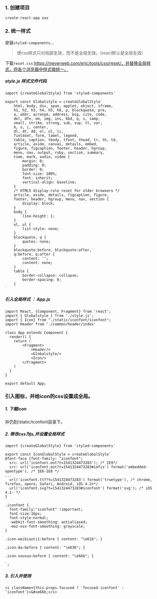 ### 1. 创建项目

```
create-react-app xxx
```

### 2. 统一样式
安装`styled-components`...
>使css样式只对局部生效，而不是全局生效。(react默认是全局生效)

下载`reset.css`:https://meyerweb.com/eric/tools/css/reset/，并替换全局样式，将各个浏览器中样式做统一。

##### style.js 样式文件代码
```
import {createGlobalStyle} from 'styled-components'

export const Globalstyle = createGlobalStyle`
    html, body, div, span, applet, object, iframe,
    h1, h2, h3, h4, h5, h6, p, blockquote, pre,
    a, abbr, acronym, address, big, cite, code,
    del, dfn, em, img, ins, kbd, q, s, samp,
    small, strike, strong, sub, sup, tt, var,
    b, u, i, center,
    dl, dt, dd, ol, ul, li,
    fieldset, form, label, legend,
    table, caption, tbody, tfoot, thead, tr, th, td,
    article, aside, canvas, details, embed, 
    figure, figcaption, footer, header, hgroup, 
    menu, nav, output, ruby, section, summary,
    time, mark, audio, video {
        margin: 0;
        padding: 0;
        border: 0;
        font-size: 100%;
        font: inherit;
        vertical-align: baseline;
    }
    /* HTML5 display-role reset for older browsers */
    article, aside, details, figcaption, figure, 
    footer, header, hgroup, menu, nav, section {
        display: block;
    }
    body {
        line-height: 1;
    }
    ol, ul {
        list-style: none;
    }
    blockquote, q {
        quotes: none;
    }
    blockquote:before, blockquote:after,
    q:before, q:after {
        content: '';
        content: none;
    }
    table {
        border-collapse: collapse;
        border-spacing: 0;
    }
`
```

##### 引入全局样式 ： App.js
```
import React, {Component, Fragment} from 'react';
import { Globalstyle } from './style.js';
import { Icon} from "./static/iconfont/iconfont";
import Header from './common/header/index'

class App extends Component {
  render() {
    return (
        <Fragment>
            <Header/>
            <Globalstyle/>
            <Icon/>
        </Fragment>
    )
  }
}

export default App;
```
### 引入图标，并给icon的css设置成全局。

##### 1. 下载icon
并仍到/static/iconfont目录下。

##### 2. 修改css为js,并设置全局样式
```
import {createGlobalStyle} from 'styled-components'

export const IconGlobalStyle = createGlobalStyle`
@font-face {font-family: "iconfont";
  src: url('iconfont.eot?t=1541324473283'); /* IE9*/
  src: url('iconfont.eot?t=1541324473283#iefix') format('embedded-opentype'), /* IE6-IE8 */
...
  url('iconfont.ttf?t=1541324473283') format('truetype'), /* chrome, firefox, opera, Safari, Android, iOS 4.2+*/
  url('iconfont.svg?t=1541324473283#iconfont') format('svg'); /* iOS 4.1- */
}

.iconfont {
  font-family:"iconfont" !important;
  font-size:16px;
  font-style:normal;
  -webkit-font-smoothing: antialiased;
  -moz-osx-font-smoothing: grayscale;
}

.icon-weibiaoti1:before { content: "\e61b"; }

.icon-Aa:before { content: "\e636"; }

.icon-sousuo:before { content: "\e66b"; }

`;
```

##### 3. 引入并使用
`<i className={this.props.focused ? 'focused iconfont' : 'iconfont'}>&#xe66b;</i>`

###

